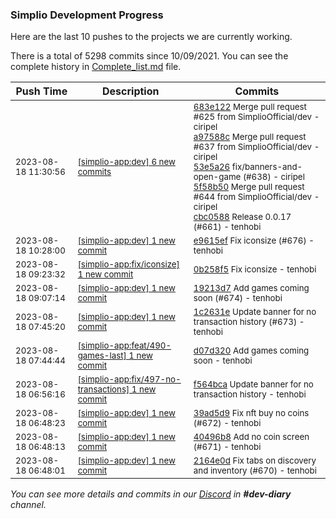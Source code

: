 
### Simplio Development Progress

Here are the last 10 pushes to the projects we are currently working.

There is a total of 5298 commits since 10/09/2021. You can see the complete history in
 [Complete_list.md](Complete_list.md) file.

| Push Time | Description | Commits |
| --- | --- | --- |
| <sub>2023-08-18 11:30:56</sub> | <sub>[[simplio-app:dev] 6 new commits](https://github.com/SimplioOfficial/simplio-app/compare/e9615ef42441...111693e73ba5)</sub> | <sub>[683e122](https://github.com/SimplioOfficial/simplio-app/commit/683e122386cdf489061483bd01a97b8c11055b3e) Merge pull request #625 from SimplioOfficial/dev - ciripel<br>[a97588c](https://github.com/SimplioOfficial/simplio-app/commit/a97588c3cc81727ecf8e5da19f8415ad7307c98f) Merge pull request #637 from SimplioOfficial/dev - ciripel<br>[53e5a26](https://github.com/SimplioOfficial/simplio-app/commit/53e5a26e500b4e9d14f810c578719fe5e42de37a) fix/banners-and-open-game (#638) - ciripel<br>[5f58b50](https://github.com/SimplioOfficial/simplio-app/commit/5f58b50e948938e2e8d77bb10a395b3ee30e1f69) Merge pull request #644 from SimplioOfficial/dev - ciripel<br>[cbc0588](https://github.com/SimplioOfficial/simplio-app/commit/cbc05882f658999ae9bc0adc65399820d77ddc25) Release 0.0.17 (#661) - tenhobi</sub> |
| <sub>2023-08-18 10:28:00</sub> | <sub>[[simplio-app:dev] 1 new commit](https://github.com/SimplioOfficial/simplio-app/commit/e9615ef42441d86b2e73727bb9237ab94838ab2a)</sub> | <sub>[e9615ef](https://github.com/SimplioOfficial/simplio-app/commit/e9615ef42441d86b2e73727bb9237ab94838ab2a) Fix iconsize (#676) - tenhobi</sub> |
| <sub>2023-08-18 09:23:32</sub> | <sub>[[simplio-app:fix/iconsize] 1 new commit](https://github.com/SimplioOfficial/simplio-app/commit/0b258f564be58b4ad7728d0a506c5f27e889f452)</sub> | <sub>[0b258f5](https://github.com/SimplioOfficial/simplio-app/commit/0b258f564be58b4ad7728d0a506c5f27e889f452) Fix iconsize - tenhobi</sub> |
| <sub>2023-08-18 09:07:14</sub> | <sub>[[simplio-app:dev] 1 new commit](https://github.com/SimplioOfficial/simplio-app/commit/19213d7c0d9f7162f7b7c3f5e8feff8937958c3d)</sub> | <sub>[19213d7](https://github.com/SimplioOfficial/simplio-app/commit/19213d7c0d9f7162f7b7c3f5e8feff8937958c3d) Add games coming soon (#674) - tenhobi</sub> |
| <sub>2023-08-18 07:45:20</sub> | <sub>[[simplio-app:dev] 1 new commit](https://github.com/SimplioOfficial/simplio-app/commit/1c2631e0b5d20c407b0e9ce7dc74ecb955425196)</sub> | <sub>[1c2631e](https://github.com/SimplioOfficial/simplio-app/commit/1c2631e0b5d20c407b0e9ce7dc74ecb955425196) Update banner for no transaction history (#673) - tenhobi</sub> |
| <sub>2023-08-18 07:44:44</sub> | <sub>[[simplio-app:feat/490-games-last] 1 new commit](https://github.com/SimplioOfficial/simplio-app/commit/d07d320aec26c3070ca09e71e76674d8f7f1619a)</sub> | <sub>[d07d320](https://github.com/SimplioOfficial/simplio-app/commit/d07d320aec26c3070ca09e71e76674d8f7f1619a) Add games coming soon - tenhobi</sub> |
| <sub>2023-08-18 06:56:16</sub> | <sub>[[simplio-app:fix/497-no-transactions] 1 new commit](https://github.com/SimplioOfficial/simplio-app/commit/f564bca3300503a413d60297cf9a1bfa90e5d89e)</sub> | <sub>[f564bca](https://github.com/SimplioOfficial/simplio-app/commit/f564bca3300503a413d60297cf9a1bfa90e5d89e) Update banner for no transaction history - tenhobi</sub> |
| <sub>2023-08-18 06:48:23</sub> | <sub>[[simplio-app:dev] 1 new commit](https://github.com/SimplioOfficial/simplio-app/commit/39ad5d9bc907b905a2582f746c9da5280f5d2f25)</sub> | <sub>[39ad5d9](https://github.com/SimplioOfficial/simplio-app/commit/39ad5d9bc907b905a2582f746c9da5280f5d2f25) Fix nft buy no coins (#672) - tenhobi</sub> |
| <sub>2023-08-18 06:48:13</sub> | <sub>[[simplio-app:dev] 1 new commit](https://github.com/SimplioOfficial/simplio-app/commit/40496b866eafb40ee3335a8cd3f1fb28b32a7b90)</sub> | <sub>[40496b8](https://github.com/SimplioOfficial/simplio-app/commit/40496b866eafb40ee3335a8cd3f1fb28b32a7b90) Add no coin screen (#671) - tenhobi</sub> |
| <sub>2023-08-18 06:48:01</sub> | <sub>[[simplio-app:dev] 1 new commit](https://github.com/SimplioOfficial/simplio-app/commit/2164e0d7f8d8e65284f625aa22785a3ac3f7314c)</sub> | <sub>[2164e0d](https://github.com/SimplioOfficial/simplio-app/commit/2164e0d7f8d8e65284f625aa22785a3ac3f7314c) Fix tabs on discovery and inventory (#670) - tenhobi</sub> |

_You can see more details and commits in our [Discord](https://discord.gg/aKhjuwZmdP) in **#dev-diary** channel._
